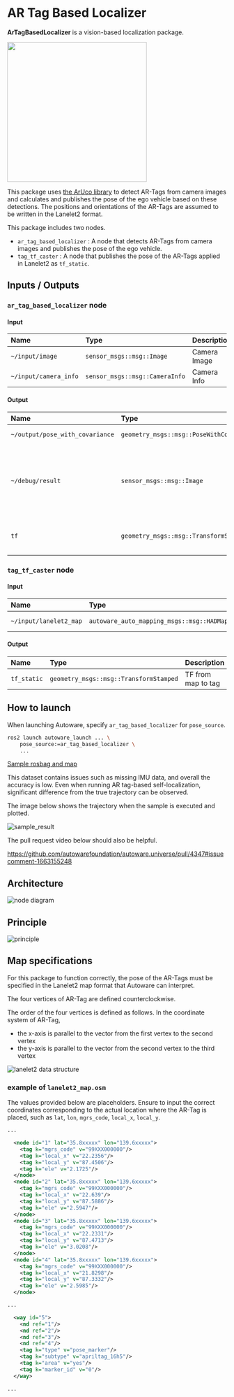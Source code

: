 # AR Tag Based Localizer

**ArTagBasedLocalizer** is a vision-based localization package.

<img src="./doc_image/ar_tag_image.png" width="320px">

This package uses [the ArUco library](https://index.ros.org/p/aruco/) to detect AR-Tags from camera images and calculates and publishes the pose of the ego vehicle based on these detections.
The positions and orientations of the AR-Tags are assumed to be written in the Lanelet2 format.

This package includes two nodes.

- `ar_tag_based_localizer` : A node that detects AR-Tags from camera images and publishes the pose of the ego vehicle.
- `tag_tf_caster` : A node that publishes the pose of the AR-Tags applied in Lanelet2 as `tf_static`.

## Inputs / Outputs

### `ar_tag_based_localizer` node

#### Input

| Name                  | Type                           | Description  |
| :-------------------- | :----------------------------- | :----------- |
| `~/input/image`       | `sensor_msgs::msg::Image`      | Camera Image |
| `~/input/camera_info` | `sensor_msgs::msg::CameraInfo` | Camera Info  |

#### Output

| Name                            | Type                                            | Description                                                                               |
| :------------------------------ | :---------------------------------------------- | :---------------------------------------------------------------------------------------- |
| `~/output/pose_with_covariance` | `geometry_msgs::msg::PoseWithCovarianceStamped` | Estimated Pose                                                                            |
| `~/debug/result`                | `sensor_msgs::msg::Image`                       | [debug topic] Image in which marker detection results are superimposed on the input image |
| `tf`                            | `geometry_msgs::msg::TransformStamped`          | [debug topic] TF from camera to detected tag                                              |

### `tag_tf_caster` node

#### Input

| Name                   | Type                                         | Description      |
| :--------------------- | :------------------------------------------- | :--------------- |
| `~/input/lanelet2_map` | `autoware_auto_mapping_msgs::msg::HADMapBin` | Data of lanelet2 |

#### Output

| Name        | Type                                   | Description        |
| :---------- | :------------------------------------- | :----------------- |
| `tf_static` | `geometry_msgs::msg::TransformStamped` | TF from map to tag |

## How to launch

When launching Autoware, specify `ar_tag_based_localizer` for `pose_source`.

```bash
ros2 launch autoware_launch ... \
    pose_source:=ar_tag_based_localizer \
    ...
```

[Sample rosbag and map](https://drive.google.com/file/d/1wiCQjyjRnYbb0dg8G6mRecdSGh8tv3zR/view)

This dataset contains issues such as missing IMU data, and overall the accuracy is low. Even when running AR tag-based self-localization, significant difference from the true trajectory can be observed.

The image below shows the trajectory when the sample is executed and plotted.

![sample_result](./doc_image/sample_result.png)

The pull request video below should also be helpful.

<https://github.com/autowarefoundation/autoware.universe/pull/4347#issuecomment-1663155248>

## Architecture

![node diagram](./doc_image/node_diagram.drawio.svg)

## Principle

![principle](./doc_image/principle.png)

## Map specifications

For this package to function correctly, the pose of the AR-Tags must be specified in the Lanelet2 map format that Autoware can interpret.

The four vertices of AR-Tag are defined counterclockwise.

The order of the four vertices is defined as follows. In the coordinate system of AR-Tag,

- the x-axis is parallel to the vector from the first vertex to the second vertex
- the y-axis is parallel to the vector from the second vertex to the third vertex

![lanelet2 data structure](./doc_image/lanelet2_data_structure.drawio.svg)

### example of `lanelet2_map.osm`

The values provided below are placeholders.
Ensure to input the correct coordinates corresponding to the actual location where the AR-Tag is placed, such as `lat`, `lon`, `mgrs_code`, `local_x`, `local_y`.

```xml
...

  <node id="1" lat="35.8xxxxx" lon="139.6xxxxx">
    <tag k="mgrs_code" v="99XXX000000"/>
    <tag k="local_x" v="22.2356"/>
    <tag k="local_y" v="87.4506"/>
    <tag k="ele" v="2.1725"/>
  </node>
  <node id="2" lat="35.8xxxxx" lon="139.6xxxxx">
    <tag k="mgrs_code" v="99XXX000000"/>
    <tag k="local_x" v="22.639"/>
    <tag k="local_y" v="87.5886"/>
    <tag k="ele" v="2.5947"/>
  </node>
  <node id="3" lat="35.8xxxxx" lon="139.6xxxxx">
    <tag k="mgrs_code" v="99XXX000000"/>
    <tag k="local_x" v="22.2331"/>
    <tag k="local_y" v="87.4713"/>
    <tag k="ele" v="3.0208"/>
  </node>
  <node id="4" lat="35.8xxxxx" lon="139.6xxxxx">
    <tag k="mgrs_code" v="99XXX000000"/>
    <tag k="local_x" v="21.8298"/>
    <tag k="local_y" v="87.3332"/>
    <tag k="ele" v="2.5985"/>
  </node>

...

  <way id="5">
    <nd ref="1"/>
    <nd ref="2"/>
    <nd ref="3"/>
    <nd ref="4"/>
    <tag k="type" v="pose_marker"/>
    <tag k="subtype" v="apriltag_16h5"/>
    <tag k="area" v="yes"/>
    <tag k="marker_id" v="0"/>
  </way>

...

```

